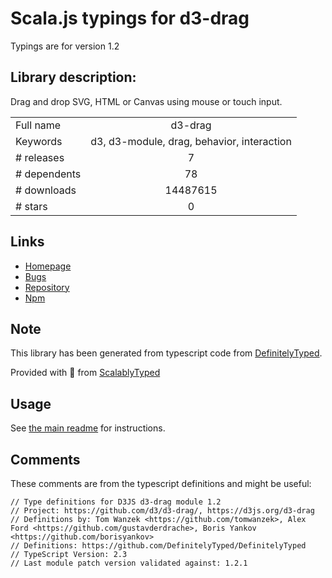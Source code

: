 
# Scala.js typings for d3-drag

Typings are for version 1.2

## Library description:
Drag and drop SVG, HTML or Canvas using mouse or touch input.

|                    |                 |
| ------------------ | :-------------: |
| Full name          | d3-drag |
| Keywords           | d3, d3-module, drag, behavior, interaction |
| # releases         | 7 |
| # dependents       | 78 |
| # downloads        | 14487615 |
| # stars            | 0 |

## Links
- [Homepage](https://d3js.org/d3-drag/)
- [Bugs](https://github.com/d3/d3-drag/issues)
- [Repository](https://github.com/d3/d3-drag)
- [Npm](https://www.npmjs.com/package/d3-drag)
    


## Note
This library has been generated from typescript code from [DefinitelyTyped](https://definitelytyped.org).

Provided with :purple_heart: from [ScalablyTyped](https://github.com/oyvindberg/ScalablyTyped)

## Usage
See [the main readme](../../readme.md) for instructions.

## Comments

These comments are from the typescript definitions and might be useful:
```
// Type definitions for D3JS d3-drag module 1.2
// Project: https://github.com/d3/d3-drag/, https://d3js.org/d3-drag
// Definitions by: Tom Wanzek <https://github.com/tomwanzek>, Alex Ford <https://github.com/gustavderdrache>, Boris Yankov <https://github.com/borisyankov>
// Definitions: https://github.com/DefinitelyTyped/DefinitelyTyped
// TypeScript Version: 2.3
// Last module patch version validated against: 1.2.1

```

